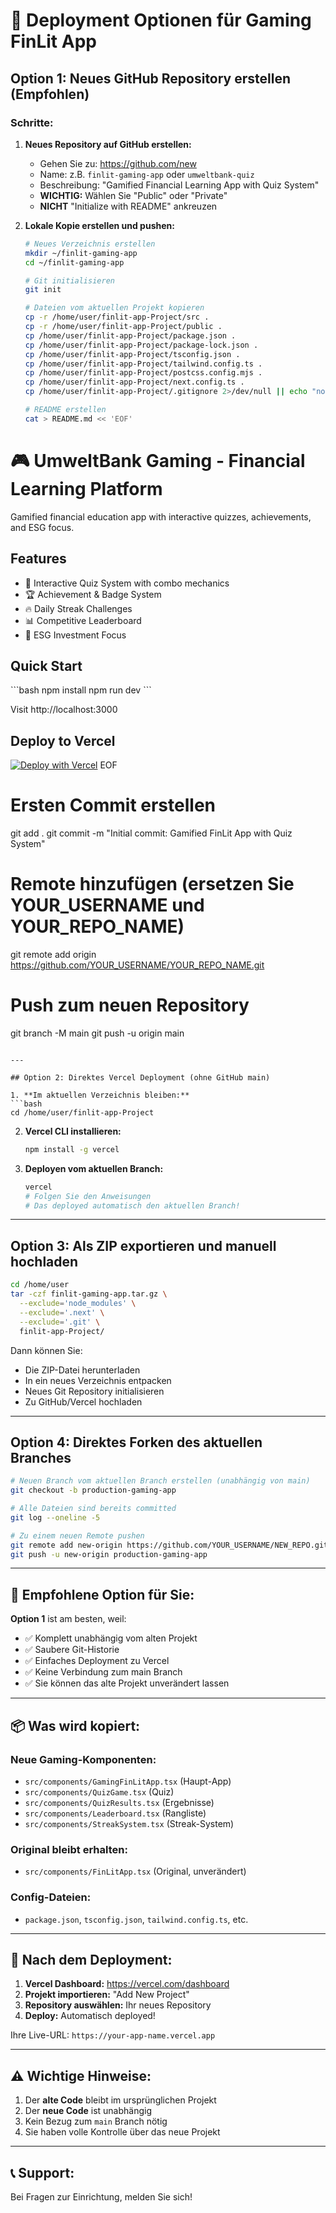 # 🚀 Deployment Optionen für Gaming FinLit App

## Option 1: Neues GitHub Repository erstellen (Empfohlen)

### Schritte:

1. **Neues Repository auf GitHub erstellen:**
   - Gehen Sie zu: https://github.com/new
   - Name: z.B. `finlit-gaming-app` oder `umweltbank-quiz`
   - Beschreibung: "Gamified Financial Learning App with Quiz System"
   - **WICHTIG:** Wählen Sie "Public" oder "Private"
   - **NICHT** "Initialize with README" ankreuzen

2. **Lokale Kopie erstellen und pushen:**
   ```bash
   # Neues Verzeichnis erstellen
   mkdir ~/finlit-gaming-app
   cd ~/finlit-gaming-app

   # Git initialisieren
   git init

   # Dateien vom aktuellen Projekt kopieren
   cp -r /home/user/finlit-app-Project/src .
   cp -r /home/user/finlit-app-Project/public .
   cp /home/user/finlit-app-Project/package.json .
   cp /home/user/finlit-app-Project/package-lock.json .
   cp /home/user/finlit-app-Project/tsconfig.json .
   cp /home/user/finlit-app-Project/tailwind.config.ts .
   cp /home/user/finlit-app-Project/postcss.config.mjs .
   cp /home/user/finlit-app-Project/next.config.ts .
   cp /home/user/finlit-app-Project/.gitignore 2>/dev/null || echo "node_modules/\n.next/\nout/\nbuild/" > .gitignore

   # README erstellen
   cat > README.md << 'EOF'
# 🎮 UmweltBank Gaming - Financial Learning Platform

Gamified financial education app with interactive quizzes, achievements, and ESG focus.

## Features
- 🎯 Interactive Quiz System with combo mechanics
- 🏆 Achievement & Badge System
- 🔥 Daily Streak Challenges
- 📊 Competitive Leaderboard
- 🌱 ESG Investment Focus

## Quick Start
\`\`\`bash
npm install
npm run dev
\`\`\`

Visit http://localhost:3000

## Deploy to Vercel
[![Deploy with Vercel](https://vercel.com/button)](https://vercel.com/new)
EOF

   # Ersten Commit erstellen
   git add .
   git commit -m "Initial commit: Gamified FinLit App with Quiz System"

   # Remote hinzufügen (ersetzen Sie YOUR_USERNAME und YOUR_REPO_NAME)
   git remote add origin https://github.com/YOUR_USERNAME/YOUR_REPO_NAME.git

   # Push zum neuen Repository
   git branch -M main
   git push -u origin main
   ```

---

## Option 2: Direktes Vercel Deployment (ohne GitHub main)

1. **Im aktuellen Verzeichnis bleiben:**
   ```bash
   cd /home/user/finlit-app-Project
   ```

2. **Vercel CLI installieren:**
   ```bash
   npm install -g vercel
   ```

3. **Deployen vom aktuellen Branch:**
   ```bash
   vercel
   # Folgen Sie den Anweisungen
   # Das deployed automatisch den aktuellen Branch!
   ```

---

## Option 3: Als ZIP exportieren und manuell hochladen

```bash
cd /home/user
tar -czf finlit-gaming-app.tar.gz \
  --exclude='node_modules' \
  --exclude='.next' \
  --exclude='.git' \
  finlit-app-Project/
```

Dann können Sie:
- Die ZIP-Datei herunterladen
- In ein neues Verzeichnis entpacken
- Neues Git Repository initialisieren
- Zu GitHub/Vercel hochladen

---

## Option 4: Direktes Forken des aktuellen Branches

```bash
# Neuen Branch vom aktuellen Branch erstellen (unabhängig von main)
git checkout -b production-gaming-app

# Alle Dateien sind bereits committed
git log --oneline -5

# Zu einem neuen Remote pushen
git remote add new-origin https://github.com/YOUR_USERNAME/NEW_REPO.git
git push -u new-origin production-gaming-app
```

---

## 🎯 Empfohlene Option für Sie:

**Option 1** ist am besten, weil:
- ✅ Komplett unabhängig vom alten Projekt
- ✅ Saubere Git-Historie
- ✅ Einfaches Deployment zu Vercel
- ✅ Keine Verbindung zum main Branch
- ✅ Sie können das alte Projekt unverändert lassen

---

## 📦 Was wird kopiert:

### Neue Gaming-Komponenten:
- `src/components/GamingFinLitApp.tsx` (Haupt-App)
- `src/components/QuizGame.tsx` (Quiz)
- `src/components/QuizResults.tsx` (Ergebnisse)
- `src/components/Leaderboard.tsx` (Rangliste)
- `src/components/StreakSystem.tsx` (Streak-System)

### Original bleibt erhalten:
- `src/components/FinLitApp.tsx` (Original, unverändert)

### Config-Dateien:
- `package.json`, `tsconfig.json`, `tailwind.config.ts`, etc.

---

## 🚀 Nach dem Deployment:

1. **Vercel Dashboard:** https://vercel.com/dashboard
2. **Projekt importieren:** "Add New Project"
3. **Repository auswählen:** Ihr neues Repository
4. **Deploy:** Automatisch deployed!

Ihre Live-URL: `https://your-app-name.vercel.app`

---

## ⚠️ Wichtige Hinweise:

1. Der **alte Code** bleibt im ursprünglichen Projekt
2. Der **neue Code** ist unabhängig
3. Kein Bezug zum `main` Branch nötig
4. Sie haben volle Kontrolle über das neue Projekt

---

## 📞 Support:

Bei Fragen zur Einrichtung, melden Sie sich!
